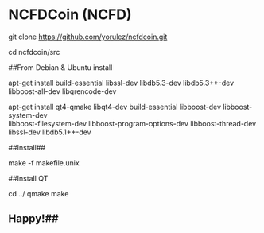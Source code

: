 NCFDCoin (NCFD)
===========

git clone https://github.com/yorulez/ncfdcoin.git

cd ncfdcoin/src

##From Debian & Ubuntu install

apt-get install build-essential libssl-dev libdb5.3-dev libdb5.3++-dev libboost-all-dev libqrencode-dev

apt-get install qt4-qmake libqt4-dev build-essential libboost-dev libboost-system-dev \
        libboost-filesystem-dev libboost-program-options-dev libboost-thread-dev \
        libssl-dev libdb5.1++-dev

##Install##

make -f makefile.unix

##Install QT

cd ../
qmake
make


## Happy!##
